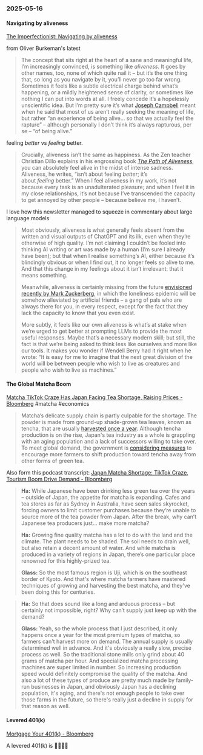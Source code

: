 ### 2025-05-16
#### Navigating by aliveness
[The Imperfectionist: Navigating by aliveness](https://ckarchive.com/b/zlughnhk8772ma7qrr9qehwzgng00f6) 

from Oliver Burkeman's latest

> The concept that sits right at the heart of a sane and meaningful life, I’m increasingly convinced, is something like _aliveness_. It goes by other names, too, none of which quite nail it – but it’s the one thing that, so long as you navigate by it, you’ll never go too far wrong. Sometimes it feels like a subtle electrical charge behind what’s happening, or a mildly heightened sense of clarity, or sometimes like nothing I can put into words at all. I freely concede it’s a hopelessly unscientific idea. But I’m pretty sure it’s what [Joseph Campbell](https://click.convertkit-mail2.com/92u2poglkotnh6lxxveh9hz5d6d33cw/8ghqhoho3lke30tk/aHR0cHM6Ly9leGNlbGxlbmNlcmVwb3J0ZXIuY29tLzIwMTUvMDcvMjEvam9zZXBoLWNhbXBiZWxsLXRoZS1tZWFuaW5nLWFuZC10aGUtZ29hbC1vZi1saWZlLw==) meant when he said that most of us aren’t really seeking the meaning of life, but rather “an experience of being alive… so that we actually feel the rapture” – although personally I don’t think it’s always rapturous, per se – “of being alive.”

feeling _better_ vs _feeling_ better.

> Crucially, aliveness isn’t the same as happiness. As the Zen teacher Christian Dillo explains in his engrossing book [_The Path of Aliveness_](https://www.shambhala.com/the-path-of-aliveness-9781611809978.html), you can absolutely feel alive in the midst of intense sadness. Aliveness, he writes, “isn’t about feeling _better_; it’s about _feeling_ better.” When I feel aliveness in my work, it’s not because every task is an unadulterated pleasure; and when I feel it in my close relationships, it’s not because I’ve transcended the capacity to get annoyed by other people – because believe me, I haven’t.

I love how this newsletter managed to squeeze in commentary about large language models

> Most obviously, aliveness is what generally feels absent from the written and visual outputs of ChatGPT and its ilk, even when they’re otherwise of high quality. I’m not claiming I couldn’t be fooled into thinking AI writing or art was made by a human (I’m sure I already have been); but that when I realise something’s AI, either because it’s blindingly obvious or when I find out, it no longer feels so alive to me. And that this change in my feelings about it isn’t irrelevant: that it means something.
> 
> Meanwhile, aliveness is certainly missing from the future [envisioned recently by Mark Zuckerberg](https://uk.pcmag.com/ai/157909/need-more-friends-mark-zuckerberg-says-ai-is-the-answer), in which the loneliness epidemic will be somehow alleviated by artificial friends – a gang of pals who are always there for you, in every respect, except for the fact that they lack the capacity to know that you even exist.
> 
> More subtly, it feels like our own aliveness is what’s at stake when we’re urged to get better at prompting LLMs to provide the most useful responses. Maybe that’s a necessary modern skill; but still, the fact is that we’re being asked to think less like ourselves and more like our tools. It makes you wonder if Wendell Berry had it right when he wrote: “It is easy for me to imagine that the next great division of the world will be between people who wish to live as creatures and people who wish to live as machines.”

#### The Global Matcha Boom
[Matcha TikTok Craze Has Japan Facing Tea Shortage, Raising Prices - Bloomberg](https://www.bloomberg.com/news/articles/2025-02-27/matcha-tiktok-craze-has-japan-facing-tea-shortage-raising-prices?sref=6rqLu4ZS) #matcha #economics

> Matcha’s delicate supply chain is partly culpable for the shortage. The powder is made from ground-up shade-grown tea leaves, known as tencha, that are usually [harvested once a year](https://www.marukyu-koyamaen.co.jp/english/about-tea/know-matcha.html#:~:text=Tea%20leaves%20grown%20for%20matcha,of%20less%20than%20two%20months. "Growing and Processing of Matcha"). Although tencha production is on the rise, Japan's tea industry as a whole is grappling with an aging population and a lack of successors willing to take over. To meet global demand, the government is [considering measures](https://www.maff.go.jp/j/seisan/tokusan/cha/attach/pdf/230929-4.pdf) to encourage more farmers to shift production toward tencha away from other forms of green tea.

Also form this podcast transcript: [Japan Matcha Shortage: TikTok Craze, Tourism Boom Drive Demand - Bloomberg](https://www.bloomberg.com/news/articles/2025-03-19/japan-matcha-shortage-tiktok-craze-tourism-boom-drive-demand?cmpid=BBD051525_prognosis&sref=6rqLu4ZS)

> **Ha:** While Japanese have been drinking less green tea over the years – outside of Japan, the appetite for matcha is expanding. Cafes and tea stores as far as Sydney in Australia, have seen sales skyrocket, forcing owners to limit customer purchases because they’re unable to source more of the tea powder from Japan. After the break, why can’t Japanese tea producers just… make more matcha?
> 
> **Ha:** Growing fine quality matcha has a lot to do with the land and the climate. The plant needs to be shaded. The soil needs to drain well, but also retain a decent amount of water. And while matcha is produced in a variety of regions in Japan, there’s one particular place renowned for this highly-prized tea.
> 
> **Glass:** So the most famous region is Uji, which is on the southeast border of Kyoto. And that's where matcha farmers have mastered techniques of growing and harvesting the best matcha, and they've been doing this for centuries.

> **Ha:** So that does sound like a long and arduous process – but certainly not impossible, right? Why can’t supply just keep up with the demand?
> 
> **Glass:** Yeah, so the whole process that I just described, it only happens once a year for the most premium types of matcha, so farmers can't harvest more on demand. The annual supply is usually determined well in advance. And it's obviously a really slow, precise process as well. So the traditional stone mills only grind about 40 grams of matcha per hour. And specialized matcha processing machines are super limited in number. So increasing production speed would definitely compromise the quality of the matcha. And also a lot of these types of produce are pretty much made by family-run businesses in Japan, and obviously Japan has a declining population, it's aging, and there's not enough people to take over those farms in the future, so there's really just a decline in supply for that reason as well.

#### Levered 401(k)
[Mortgage Your 401(k) - Bloomberg](https://www.bloomberg.com/opinion/newsletters/2025-05-13/mortgage-your-401-k)

A levered 401(k) is 👨🏽‍🍳😘